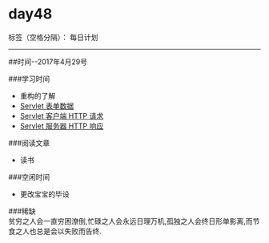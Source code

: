 # day48

标签（空格分隔）： 每日计划

---
##时间--2017年4月29号

###学习时间<br>

* 重构的了解
* [Servlet 表单数据][1]
* [Servlet 客户端 HTTP 请求][2]
* [Servlet 服务器 HTTP 响应][3]

###阅读文章<br>

* 读书

###空闲时间<br>

* 更改宝宝的毕设

###稀缺<br>
贫穷之人会一直穷困潦倒,忙碌之人会永远日理万机,孤独之人会终日形单影离,而节食之人也总是会以失败而告终.


  [1]: http://www.runoob.com/servlet/servlet-form-data.html
  [2]: http://www.runoob.com/servlet/servlet-client-request.html
  [3]: http://www.runoob.com/servlet/servlet-server-response.html
